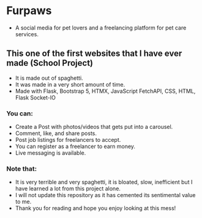 # Furpaws
- A social media for pet lovers and a freelancing platform for pet care services.
  
## This one of the first websites that I have ever made (School Project)
- It is made out of spaghetti.
- It was made in a very short amount of time.
- Made with Flask, Bootstrap 5, HTMX, JavaScript FetchAPI, CSS, HTML, Flask Socket-IO

 ### You can:
 - Create a Post with photos/videos that gets put into a carousel.
 - Comment, like, and share posts.
 - Post job listings for freelancers to accept.
 - You can register as a freelancer to earn money.
 - Live messaging is available.

### Note that:
- It is very terrible and very spaghetti, it is bloated, slow, inefficient but I have learned a lot from this project alone.
- I will not update this repository as it has cemented its sentimental value to me.
- Thank you for reading and hope you enjoy looking at this mess!


